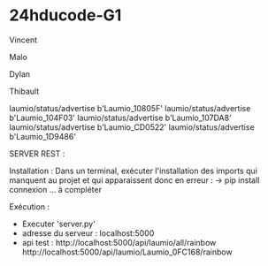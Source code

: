 # 24hducode-G1

Vincent

Malo

Dylan

Thibault


laumio/status/advertise b'Laumio_10805F'
laumio/status/advertise b'Laumio_104F03'
laumio/status/advertise b'Laumio_107DA8'
laumio/status/advertise b'Laumio_CD0522'
laumio/status/advertise b'Laumio_1D9486'

SERVER REST :

Installation :
Dans un terminal, exécuter l'installation des imports qui manquent au projet et qui apparaissent donc en erreur :
-> pip install connexion
... à compléter

Exécution :
- Executer 'server.py'
- adresse du serveur : localhost:5000
- api test :
    http://localhost:5000/api/laumio/all/rainbow
    http://localhost:5000/api/laumio/Laumio_0FC168/rainbow


